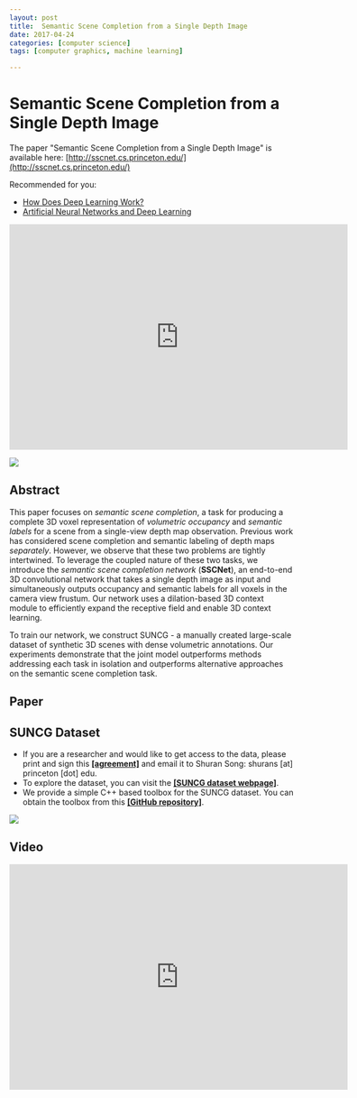```yaml
---
layout: post
title:  Semantic Scene Completion from a Single Depth Image
date: 2017-04-24
categories: [computer science]
tags: [computer graphics, machine learning]

---
```



Semantic Scene Completion from a Single Depth Image 
=======================================================

The paper "Semantic Scene Completion from a Single Depth Image" is available here:
[http://sscnet.cs.princeton.edu/](http://sscnet.cs.princeton.edu/)

Recommended for you:

* [How Does Deep Learning Work?](https://www.youtube.com/watch?v=He4t7Zekob0)
* [Artificial Neural Networks and Deep Learning](https://www.youtube.com/watch?v=rCWTOOgVXyE)


<iframe width="600" height="400" src="https://www.youtube.com/embed/8YWgar0uCF8" frameborder="0" allowfullscreen></iframe>

![](http://sscnet.cs.princeton.edu/teaser.jpg)

Abstract
--------

This paper focuses on *semantic scene completion*, a task for producing a complete 3D voxel representation of *volumetric occupancy* and *semantic labels* for a scene from a single-view depth map observation. Previous work has considered scene completion and semantic labeling of depth maps *separately*. However, we observe that these two problems are tightly intertwined. To leverage the coupled nature of these two tasks, we introduce the *semantic scene completion network* (**SSCNet**), an end-to-end 3D convolutional network that takes a single depth image as input and simultaneously outputs occupancy and semantic labels for all voxels in the camera view frustum. Our network uses a dilation-based 3D context module to efficiently expand the receptive field and enable 3D context learning. 

To train our network, we construct SUNCG - a manually created large-scale dataset of synthetic 3D scenes with dense volumetric annotations. Our experiments demonstrate that the joint model outperforms methods addressing each task in isolation and outperforms alternative approaches on the semantic scene completion task.

Paper
-----

SUNCG Dataset
-------------

-   If you are a researcher and would like to get access to the data, please print and sign this [**\[agreement\]**](http://suncg.cs.princeton.edu/form.pdf) and email it to Shuran Song: shurans \[at\] princeton \[dot\] edu.
-   To explore the dataset, you can visit the [**\[SUNCG dataset webpage\]**](http://suncg.cs.princeton.edu/).
-   We provide a simple C++ based toolbox for the SUNCG dataset. You can obtain the toolbox from this [**\[GitHub     repository\]**](http://github.com/shurans/SUNCGtoolbox).

![](http://sscnet.cs.princeton.edu/data.jpg)

Video
-----

<iframe width="600" height="400" src="https://www.youtube.com/embed/Yjpmouaap6M" frameborder="0" allowfullscreen></iframe>

